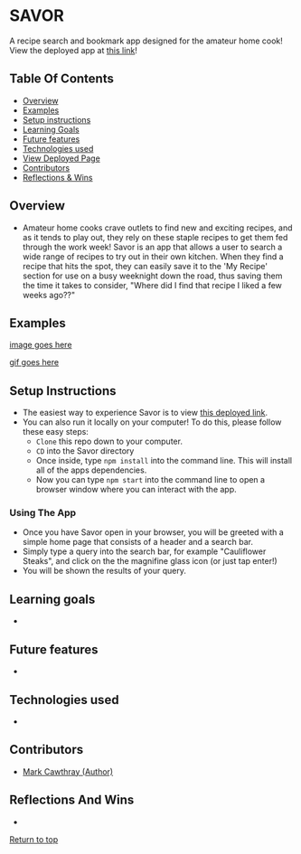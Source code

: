 # SAVOR
A recipe search and bookmark app designed for the amateur home cook!
View the deployed app at [this link](https://recipe-savor.herokuapp.com/)!
## Table Of Contents
+ [Overview](#overview)
+ [Examples](#examples)
+ [Setup instructions](#setup-instructions)
+ [Learning Goals](#learning-goals)
+ [Future features](#future-features)
+ [Technologies used](#technologies-used)
+ [View Deployed Page](#view-deployed-page)
+ [Contributors](#contributors)
+ [Reflections & Wins](#reflections-and-wins)

## Overview
+ Amateur home cooks crave outlets to find new and exciting recipes, and as it tends to play out, they rely on these staple recipes to get them fed through the work week! Savor is an app that allows a user to search a wide range of recipes to try out in their own kitchen. When they find a recipe that hits the spot, they can easily save it to the 'My Recipe' section for use on a busy weeknight down the road, thus saving them the time it takes to consider, "Where did I find that recipe I liked a few weeks ago??" 

## Examples

[image goes here]()

[gif goes here]()

## Setup Instructions
 + The easiest way to experience Savor is to view [this deployed link](https://recipe-savor.herokuapp.com/).
 + You can also run it locally on your computer! To do this, please follow these easy steps:
    + ```Clone``` this repo down to your computer.
    + ```CD``` into the Savor directory
    + Once inside, type ```npm install``` into the command line. This will install all of the apps dependencies.
    + Now you can type ```npm start``` into the command line to open a browser window where you can interact with the app.
  
### Using The App
 + Once you have Savor open in your browser, you will be greeted with a simple home page that consists of a header and a search bar.
 + Simply type a query into the search bar, for example "Cauliflower Steaks", and click on the the magnifine glass icon (or just tap enter!)
 + You will be shown the results of your query. 

## Learning goals
  + 
  
## Future features
  + 

## Technologies used
  + 
  

## Contributors
  + [Mark Cawthray (Author)](https://github.com/MTCawthray)
  

## Reflections And Wins
  +

  [Return to top](#savor)